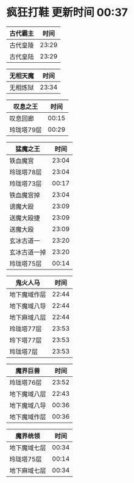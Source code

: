 # 疯狂打鞋 更新时间 00:37

| 古代霸主   | 时间    |
|--------|-------|
| 古代皇陵 | 23:29 |
| 古代皇陆 | 23:29 |

| 无相天魔   | 时间    |
|--------|-------|
| 无相炼狱 | 23:34 |

| 叹息之王   | 时间    |
|--------|-------|
| 叹息回廊 | 00:15 |
| 玲珑塔79层 | 00:29 |

| 猛魔之王   | 时间    |
|--------|-------|
| 铁血魔宫 | 23:04 |
| 玲珑塔78层 | 23:04 |
| 玲珑塔73层 | 00:17 |
| 铁血魔宫掉 | 23:04 |
| 谤魔大殴 | 23:09 |
| 送魔大殴捷 | 23:09 |
| 送魔大殴 | 23:09 |
| 玄冰古道一 | 23:20 |
| 玄冰古道一掉 | 23:20 |
| 玲珑塔75层 | 00:14 |

| 鬼火人马   | 时间    |
|--------|-------|
| 地下魔域作层 | 22:44 |
| 地下魔域八导 | 22:44 |
| 地下麻域八层 | 22:44 |
| 玲珑塔77层 | 23:53 |
| 玲下塔77层 | 23:53 |
| 玲珑塔7层 | 23:53 |

| 魔界巨兽   | 时间    |
|--------|-------|
| 玲珑塔76层 | 23:52 |
| 地下魔域八层 | 22:43 |
| 地下魔域八导 | 00:36 |
| 地下魔域作层 | 00:36 |

| 魔界统领   | 时间    |
|--------|-------|
| 地下魔域七层 | 00:34 |
| 玲珑塔75层 | 00:14 |
| 地下麻域七层 | 00:34 |